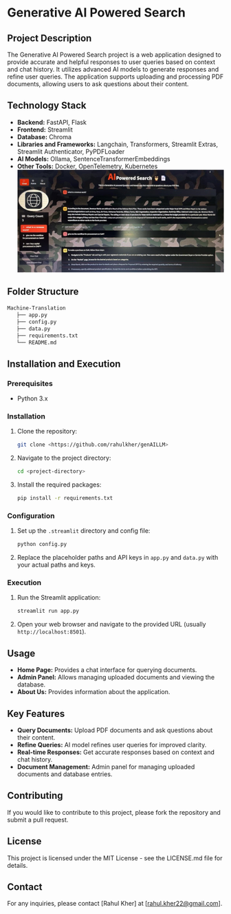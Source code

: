 
# Generative AI Powered Search

## Project Description
The Generative AI Powered Search project is a web application designed to provide accurate and helpful responses to user queries based on context and chat history. It utilizes advanced AI models to generate responses and refine user queries. The application supports uploading and processing PDF documents, allowing users to ask questions about their content.

## Technology Stack
- **Backend:** FastAPI, Flask
- **Frontend:** Streamlit
- **Database:** Chroma
- **Libraries and Frameworks:** Langchain, Transformers, Streamlit Extras, Streamlit Authenticator, PyPDFLoader
- **AI Models:** Ollama, SentenceTransformerEmbeddings
- **Other Tools:** Docker, OpenTelemetry, Kubernetes
![Image](genaillm-pic1.jpg)
## Folder Structure
```
Machine-Translation
   ├── app.py
   ├── config.py
   ├── data.py
   ├── requirements.txt
   └── README.md
```

## Installation and Execution

### Prerequisites
- Python 3.x

### Installation
1. Clone the repository:
    ```sh
    git clone <https://github.com/rahulkher/genAILLM>
    ```
2. Navigate to the project directory:
    ```sh
    cd <project-directory>
    ```
3. Install the required packages:
    ```sh
    pip install -r requirements.txt
    ```

### Configuration
1. Set up the `.streamlit` directory and config file:
    ```sh
    python config.py
    ```
2. Replace the placeholder paths and API keys in `app.py` and `data.py` with your actual paths and keys.

### Execution
1. Run the Streamlit application:
    ```sh
    streamlit run app.py
    ```
2. Open your web browser and navigate to the provided URL (usually `http://localhost:8501`).

## Usage
- **Home Page:** Provides a chat interface for querying documents.
- **Admin Panel:** Allows managing uploaded documents and viewing the database.
- **About Us:** Provides information about the application.

## Key Features
- **Query Documents:** Upload PDF documents and ask questions about their content.
- **Refine Queries:** AI model refines user queries for improved clarity.
- **Real-time Responses:** Get accurate responses based on context and chat history.
- **Document Management:** Admin panel for managing uploaded documents and database entries.

## Contributing
If you would like to contribute to this project, please fork the repository and submit a pull request.

## License
This project is licensed under the MIT License - see the LICENSE.md file for details.

## Contact
For any inquiries, please contact [Rahul Kher] at [rahul.kher22@gmail.com].
